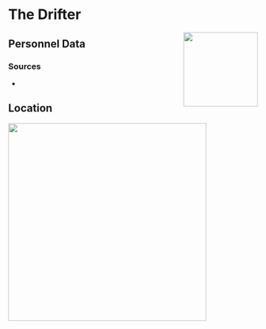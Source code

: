 # The Drifter
<img align="right" src="https://ras117mike.github.io/Destiny2/images/vendors/the_drifter.png" width="150">

## Personnel Data


### Sources
*

## Location


<img src="https://ras117mike.github.io/Destiny2/images/maps/the_drifter_location.jpg" width="400">
